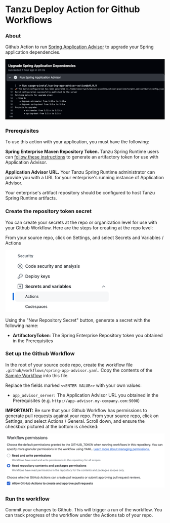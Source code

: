 # Tanzu Deploy Action for Github Workflows

### About

Github Action to run [Spring Application Advisor](https://docs.vmware.com/en/Tanzu-Spring-Runtime/Commercial/Tanzu-Spring-Runtime/index-app-advisor.html) to upgrade your Spring application dependencies.

![spring-app-advisor-action](images/preview.png)

### Prerequisites

To use this action with your application, you must have the following:

**Spring Enterprise Maven Repository Token.** Tanzu Spring Runtime users can [follow these instructions](https://docs.vmware.com/en/Tanzu-Spring-Runtime/Commercial/Tanzu-Spring-Runtime/guide-artifact-repository-administrators.html#accessing-spring-enterprise-subscription-artifact-repositories) to generate an artifactory token for use with Application Advisor.

**Application Advisor URL.** Your Tanzu Spring Runtime administrator can provide you with a URL for your enterprise's running instance of Application Advisor. 

Your enterprise's artifact repository should be configured to host Tanzu Spring Runtime artifacts.

### Create the repository token secret

You can create your secrets at the repo or organization level for use with your Github Workflow. Here are the steps for creating at the repo level:

From your source repo, click on Settings, and select Secrets and Variables / Actions

![Secrets](images/secrets.png)

Using the "New Repository Secret" button, generate a secret with the following name:

* **ArtifactoryToken**: The Spring Enterprise Repository token you obtained in the Prerequisites<br>

### Set up the Github Workflow

In the root of your source code repo, create the workflow file `.github/workflows/spring-app-advisor.yaml`. Copy the contents of the [Sample Workflow](sample-workflow.yaml) into this file.

Replace the fields marked `<<ENTER VALUE>>` with your own values:
* `app_advisor_server:` The Application Advisor URL you obtained in the Prerequisites (e.g. `http://app-advisor.my-company.com:9000`)

**IMPORTANT:** Be sure that your Github Workflow has permissions to generate pull requests against your repo. From your source repo, click on Settings, and select Actions / General. Scroll down, and ensure the checkbox pictured at the bottom is checked:

![Workflow Permissions](images/workflow-permissions.png)

### Run the workflow

Commit your changes to Github. This will trigger a run of the workflow. You can track progress of the workflow under the Actions tab of your repo.

